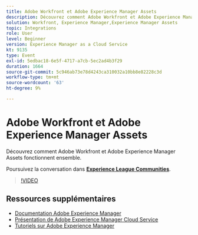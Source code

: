 ```yaml
---
title: Adobe Workfront et Adobe Experience Manager Assets
description: Découvrez comment Adobe Workfront et Adobe Experience Manager Assets fonctionnent ensemble.
solution: Workfront, Experience Manager,Experience Manager Assets
topic: Integrations
role: User
level: Beginner
version: Experience Manager as a Cloud Service
kt: 9135
type: Event
exl-id: 5edbac18-6e5f-4717-a7cb-5ec2ad4b3f29
duration: 1664
source-git-commit: 5c946ab73e78d4243ca310032a10bb8e82228c3d
workflow-type: tm+mt
source-wordcount: '63'
ht-degree: 9%

---
```


# Adobe Workfront et Adobe Experience Manager Assets

Découvrez comment Adobe Workfront et Adobe Experience Manager Assets fonctionnent ensemble.

Poursuivez la conversation dans **[Experience League Communities](https://adobe.ly/3kHfJED)**.

>[!VIDEO](https://video.tv.adobe.com/v/3457159/?quality=12&learn=on&hidetitle=true&captions=fre_fr)

## Ressources supplémentaires

- [Documentation Adobe Experience Manager](https://experienceleague.adobe.com/docs/experience-manager-cloud-service.html?lang=fr)
- [Présentation de Adobe Experience Manager Cloud Service](https://experienceleague.adobe.com/docs/experience-manager-cloud-service/overview/home.html?lang=fr)
- [Tutoriels sur Adobe Experience Manager](https://experienceleague.adobe.com/docs/experience-manager-tutorials.html?lang=fr)
